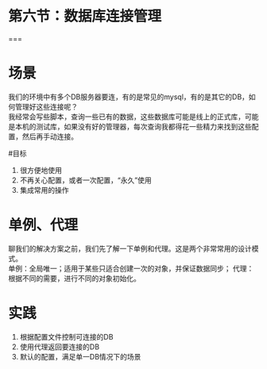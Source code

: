 # 第六节：数据库连接管理
===

# 场景

我们的环境中有多个DB服务器要连，有的是常见的mysql，有的是其它的DB，如何管理好这些连接呢？  
我经常会写些脚本，查询一些已有的数据，这些数据库可能是线上的正式库，可能是本机的测试库，如果没有好的管理器，每次查询我都得花一些精力来找到这些配置，然后再手动连接。

#目标

1. 很方便地使用
2. 不再关心配置，或者一次配置，“永久”使用
3. 集成常用的操作

# 单例、代理

聊我们的解决方案之前，我们先了解一下单例和代理。这是两个非常常用的设计模式。  
单例：全局唯一；适用于某些只适合创建一次的对象，并保证数据同步；
代理：根据不同的需要，进行不同的对象初始化。

# 实践

1. 根据配置文件控制可连接的DB
2. 使用代理返回要连接的DB
3. 默认的配置，满足单一DB情况下的场景
